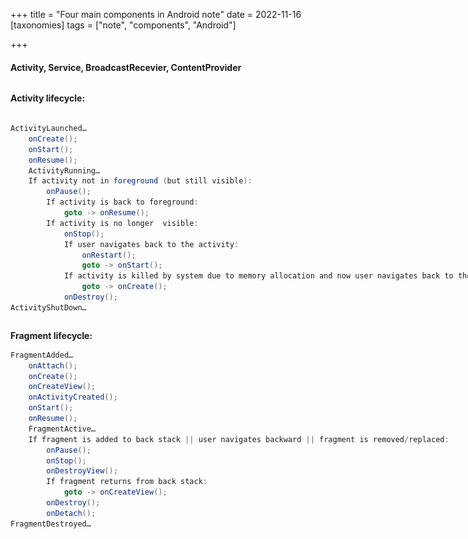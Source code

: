 +++
title = "Four main components in Android note"
date = 2022-11-16
[taxonomies]
  tags = ["note", "components", "Android"]

+++

#### Activity, Service, BroadcastRecevier, ContentProvider


<div style="display: flex;">
  <div style="flex: 60%;">
    <!-- Your first column content here -->

**Activity lifecycle:**
```java

ActivityLaunched…
    onCreate();
    onStart();
    onResume();
    ActivityRunning…
    If activity not in foreground (but still visible):
        onPause();
        If activity is back to foreground:
            goto -> onResume();
        If activity is no longer  visible:
            onStop();
            If user navigates back to the activity:
                onRestart();
                goto -> onStart();
            If activity is killed by system due to memory allocation and now user navigates back to the activity:
                goto -> onCreate();
            onDestroy();
ActivityShutDown…

```

  </div>
  <div style="flex: 40%;" class="center">
    <!-- Your second column content here -->
    <br/>
    <br/>

![image1](images/image1.png)

  </div>
</div>


<div style="display: flex;">
  <div style="flex: 60%;">
    <!-- Your first column content here -->

**Fragment lifecycle:**

```java
FragmentAdded…
    onAttach();
    onCreate();
    onCreateView();		
    onActivityCreated();
    onStart();
    onResume();
    FragmentActive…
    If fragment is added to back stack || user navigates backward || fragment is removed/replaced:
        onPause();
        onStop();
        onDestroyView();
        If fragment returns from back stack:
            goto -> onCreateView();
        onDestroy();
        onDetach();
FragmentDestroyed…
```

  </div>
  <div style="flex: 40%;" class="center">
    <!-- Your second column content here -->
    <br/>
    <br/>

![image2](images/image2.png)

  </div>
</div>
